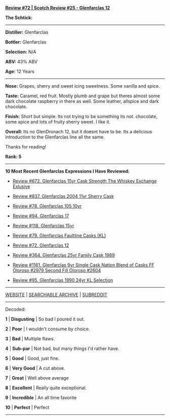 
[**Review #72 | Scotch Review #25 - Glenfarclas 12**]( https://t8ke.review/review-72-glenfarclas-12/)

**The Schtick:** 

-----

**Distiller:** Glenfarclas

**Bottler:** Glenfarclas

**Selection:** N/A

**ABV:**  43% ABV

**Age:** 12 Years 

-----

**Nose:**  Grapes, sherry and sweet icing sweetness. Some vanilla and spice.   

**Taste:** Caramel, red fruit. Mostly plumb and grape but theres almost some dark chocolate raspberry in there as well. Some leather, allspice and dark chocolate.

**Finish:** Short but simple. Its not trying to be something its not. chocolate, some spice and lots of fruity sherry sweet. I like it. 

**Overall:** Its no GlenDronach 12, but it doesnt have to be. Its a delicious introduction to the Glenfarclas line all the same. 

Thanks for reading!

**Rank: 5**

----- 

**10 Most Recent Glenfarclas Expressions I Have Reviewed:** 

- [Review #672. Glenfarclas 15yr Cask Strength The Whiskey Exchange Exlusive]( https://t8ke.review/review-672-glenfarclas-15yr-cask-strength-the-whiskey-exchange-exclusive/) 

- [Review #837. Glenfarclas 2004 11yr Sherry Cask]( https://t8ke.review/review-837-glenfarclas-2004-11yr-cask-strength-sherry-cask/) 

- [Review #78. Glenfarclas 105 10yr]( https://t8ke.review/review-78-glenfarclas-105-10yr/) 

- [Review #94. Glenfarclas 17]( https://t8ke.review/review-94-glenfarclas-17/) 

- [Review #118. Glenfarclas 15yr]( https://t8ke.review/review-118-glenfarclas-15/) 

- [Review #79. Glenfarclas Faultline Casks (KL)]( https://t8ke.review/review-79-glenfarclas-faultline-kl/) 

- [Review #72. Glenfarclas 12]( https://t8ke.review/review-72-glenfarclas-12/) 

- [Review #364. Glenfarclas 25yr Family Cask 1989]( https://t8ke.review/review-364-glenfarclas-family-cask-1989-astor/) 

- [Review #1161. Glenfarclas 9yr Single Cask Nation Blend of Casks FF Oloroso #2979 Second Fill Oloroso #2604]( https://t8ke.review/review-1161-glenfarclas-9yr-single-cask-nation-blend-of-casks/) 

- [Review #95. Glenfarclas 1990 24yr KL Selection]( https://t8ke.review/review-95-glenfarclas-1990-24yr-kl/) 

-----

[WEBSITE](https://t8ke.review) | [SEARCHABLE ARCHIVE](https://t8ke.review/review-archive/) | [SUBREDDIT](https://reddit.com/r/t8kereviews)

-----

Decoded:

**1** | **Disgusting** | So bad I poured it out.

**2** | **Poor** | I wouldn't consume by choice.

**3** | **Bad** | Multiple flaws.

**4** | **Sub-par** | Not bad, but many things I'd rather have.

**5** | **Good** | Good, just fine.

**6** | **Very Good** | A cut above.

**7** | **Great** | Well above average

**8** | **Excellent** | Really quite exceptional.

**9** | **Incredible** | An all time favorite

**10** | **Perfect** | Perfect

----

